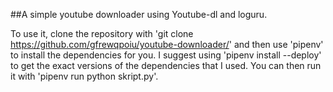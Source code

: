 ##A simple youtube downloader using Youtube-dl and loguru.

To use it, clone the repository with 'git clone https://github.com/gfrewqpoiu/youtube-downloader/' and then use 'pipenv' to install the dependencies for you.
I suggest using 'pipenv install --deploy' to get the exact versions of the dependencies that I used.
You can then run it with 'pipenv run python skript.py'.

